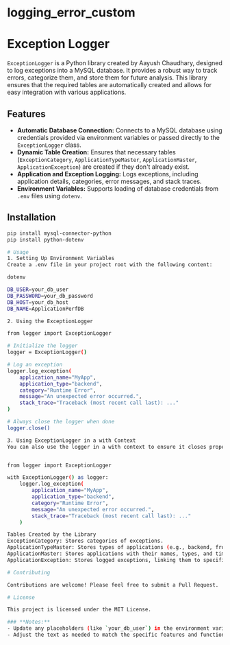 # logging_error_custom
# Exception Logger

`ExceptionLogger` is a Python library created by Aayush Chaudhary, designed to log exceptions into a MySQL database. It provides a robust way to track errors, categorize them, and store them for future analysis. This library ensures that the required tables are automatically created and allows for easy integration with various applications.

## Features

- **Automatic Database Connection:** Connects to a MySQL database using credentials provided via environment variables or passed directly to the `ExceptionLogger` class.
- **Dynamic Table Creation:** Ensures that necessary tables (`ExceptionCategory`, `ApplicationTypeMaster`, `ApplicationMaster`, `ApplicationException`) are created if they don't already exist.
- **Application and Exception Logging:** Logs exceptions, including application details, categories, error messages, and stack traces.
- **Environment Variables:** Supports loading of database credentials from `.env` files using `dotenv`.

## Installation

```bash
pip install mysql-connector-python
pip install python-dotenv

# Usage
1. Setting Up Environment Variables
Create a .env file in your project root with the following content:

dotenv

DB_USER=your_db_user
DB_PASSWORD=your_db_password
DB_HOST=your_db_host
DB_NAME=ApplicationPerfDB

2. Using the ExceptionLogger

from logger import ExceptionLogger

# Initialize the logger
logger = ExceptionLogger()

# Log an exception
logger.log_exception(
    application_name="MyApp",
    application_type="backend",
    category="Runtime Error",
    message="An unexpected error occurred.",
    stack_trace="Traceback (most recent call last): ..."
)

# Always close the logger when done
logger.close()

3. Using ExceptionLogger in a with Context
You can also use the logger in a with context to ensure it closes properly:


from logger import ExceptionLogger

with ExceptionLogger() as logger:
    logger.log_exception(
        application_name="MyApp",
        application_type="backend",
        category="Runtime Error",
        message="An unexpected error occurred.",
        stack_trace="Traceback (most recent call last): ..."
    )

Tables Created by the Library
ExceptionCategory: Stores categories of exceptions.
ApplicationTypeMaster: Stores types of applications (e.g., backend, frontend).
ApplicationMaster: Stores applications with their names, types, and timestamps.
ApplicationException: Stores logged exceptions, linking them to specific applications and categories.

# Contributing

Contributions are welcome! Please feel free to submit a Pull Request.

# License

This project is licensed under the MIT License.

### **Notes:**
- Update any placeholders (like `your_db_user`) in the environment variables section with actual values.
- Adjust the text as needed to match the specific features and functionalities of your `ExceptionLogger` library

